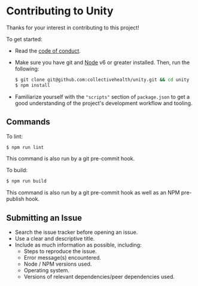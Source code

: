 # Contributing to Unity

Thanks for your interest in contributing to this project!

To get started:

- Read the [code of conduct](CODE_OF_CONDUCT.md).
- Make sure you have git and [Node](https://nodejs.org) v6 or greater installed. Then, run the following:

  ```bash
  $ git clone git@github.com:collectivehealth/unity.git && cd unity
  $ npm install
  ```

- Familiarize yourself with the `"scripts"` section of `package.json` to get a good understanding of the project's development workflow and tooling.

## Commands

To lint:

```bash
$ npm run lint
```

This command is also run by a git pre-commit hook.

To build:

```bash
$ npm run build
```

This command is also run by a git pre-commit hook as well as an NPM pre-publish hook.

## Submitting an Issue

- Search the issue tracker before opening an issue.
- Use a clear and descriptive title.
- Include as much information as possible, including:
  - Steps to reproduce the issue.
  - Error message(s) encountered.
  - Node / NPM versions used.
  - Operating system.
  - Versions of relevant dependencies/peer dependencies used.
